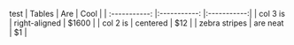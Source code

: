 test
| Tables        | Are           | Cool  |
| :-----------: |:-----------:  |:-----------:|
| col 3 is      | right-aligned | $1600 |
| col 2 is      | centered      |   $12 |
| zebra stripes | are neat      |    $1 |
